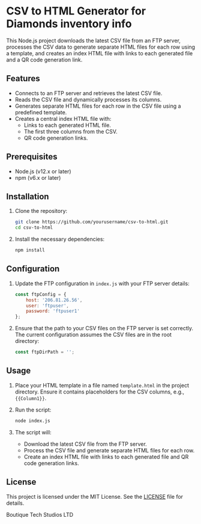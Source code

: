 # CSV to HTML Generator for Diamonds inventory info

This Node.js project downloads the latest CSV file from an FTP server, processes the CSV data to generate separate HTML files for each row using a template, and creates an index HTML file with links to each generated file and a QR code generation link.

## Features

- Connects to an FTP server and retrieves the latest CSV file.
- Reads the CSV file and dynamically processes its columns.
- Generates separate HTML files for each row in the CSV file using a predefined template.
- Creates a central index HTML file with:
  - Links to each generated HTML file.
  - The first three columns from the CSV.
  - QR code generation links.

## Prerequisites

- Node.js (v12.x or later)
- npm (v6.x or later)

## Installation

1. Clone the repository:

    ```bash
    git clone https://github.com/yourusername/csv-to-html.git
    cd csv-to-html
    ```

2. Install the necessary dependencies:

    ```bash
    npm install
    ```

## Configuration

1. Update the FTP configuration in `index.js` with your FTP server details:

    ```javascript
    const ftpConfig = {
        host: '206.81.26.56',
        user: 'ftpuser',
        password: 'ftpuser1'
    };
    ```

2. Ensure that the path to your CSV files on the FTP server is set correctly. The current configuration assumes the CSV files are in the root directory:

    ```javascript
    const ftpDirPath = '';
    ```

## Usage

1. Place your HTML template in a file named `template.html` in the project directory. Ensure it contains placeholders for the CSV columns, e.g., `{{Column1}}`.

2. Run the script:

    ```bash
    node index.js
    ```

3. The script will:
   - Download the latest CSV file from the FTP server.
   - Process the CSV file and generate separate HTML files for each row.
   - Create an index HTML file with links to each generated file and QR code generation links.

## License

This project is licensed under the MIT License. See the [LICENSE](LICENSE) file for details.

Boutique Tech Studios LTD

